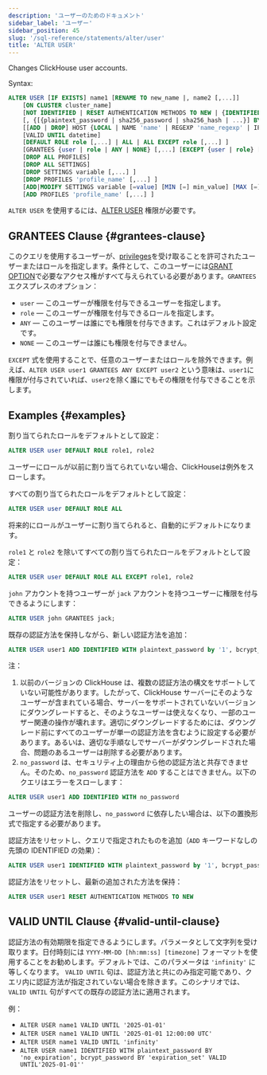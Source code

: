 ```yaml
---
description: 'ユーザーのためのドキュメント'
sidebar_label: 'ユーザー'
sidebar_position: 45
slug: '/sql-reference/statements/alter/user'
title: 'ALTER USER'
---
```




Changes ClickHouse user accounts.

Syntax:

```sql
ALTER USER [IF EXISTS] name1 [RENAME TO new_name |, name2 [,...]] 
    [ON CLUSTER cluster_name]
    [NOT IDENTIFIED | RESET AUTHENTICATION METHODS TO NEW | {IDENTIFIED | ADD IDENTIFIED} {[WITH {plaintext_password | sha256_password | sha256_hash | double_sha1_password | double_sha1_hash}] BY {'password' | 'hash'}} | WITH NO_PASSWORD | {WITH ldap SERVER 'server_name'} | {WITH kerberos [REALM 'realm']} | {WITH ssl_certificate CN 'common_name' | SAN 'TYPE:subject_alt_name'} | {WITH ssh_key BY KEY 'public_key' TYPE 'ssh-rsa|...'} | {WITH http SERVER 'server_name' [SCHEME 'Basic']} [VALID UNTIL datetime]
    [, {[{plaintext_password | sha256_password | sha256_hash | ...}] BY {'password' | 'hash'}} | {ldap SERVER 'server_name'} | {...} | ... [,...]]]
    [[ADD | DROP] HOST {LOCAL | NAME 'name' | REGEXP 'name_regexp' | IP 'address' | LIKE 'pattern'} [,...] | ANY | NONE]
    [VALID UNTIL datetime]
    [DEFAULT ROLE role [,...] | ALL | ALL EXCEPT role [,...] ]
    [GRANTEES {user | role | ANY | NONE} [,...] [EXCEPT {user | role} [,...]]]
    [DROP ALL PROFILES]
    [DROP ALL SETTINGS]
    [DROP SETTINGS variable [,...] ]
    [DROP PROFILES 'profile_name' [,...] ]
    [ADD|MODIFY SETTINGS variable [=value] [MIN [=] min_value] [MAX [=] max_value] [READONLY|WRITABLE|CONST|CHANGEABLE_IN_READONLY] [,...] ]
    [ADD PROFILES 'profile_name' [,...] ]
```

`ALTER USER` を使用するには、[ALTER USER](../../../sql-reference/statements/grant.md#access-management) 権限が必要です。

## GRANTEES Clause {#grantees-clause}

このクエリを使用するユーザーが、[privileges](../../../sql-reference/statements/grant.md#privileges)を受け取ることを許可されたユーザーまたはロールを指定します。条件として、このユーザーには[GRANT OPTION](../../../sql-reference/statements/grant.md#granting-privilege-syntax)で必要なアクセス権がすべて与えられている必要があります。`GRANTEES` エクスプレスのオプション：

- `user` — このユーザーが権限を付与できるユーザーを指定します。
- `role` — このユーザーが権限を付与できるロールを指定します。
- `ANY` — このユーザーは誰にでも権限を付与できます。これはデフォルト設定です。
- `NONE` — このユーザーは誰にも権限を付与できません。

`EXCEPT` 式を使用することで、任意のユーザーまたはロールを除外できます。例えば、`ALTER USER user1 GRANTEES ANY EXCEPT user2` という意味は、`user1`に権限が付与されていれば、`user2`を除く誰にでもその権限を付与できることを示します。

## Examples {#examples}

割り当てられたロールをデフォルトとして設定：

```sql
ALTER USER user DEFAULT ROLE role1, role2
```

ユーザーにロールが以前に割り当てられていない場合、ClickHouseは例外をスローします。

すべての割り当てられたロールをデフォルトとして設定：

```sql
ALTER USER user DEFAULT ROLE ALL
```

将来的にロールがユーザーに割り当てられると、自動的にデフォルトになります。

`role1` と `role2` を除いてすべての割り当てられたロールをデフォルトとして設定：

```sql
ALTER USER user DEFAULT ROLE ALL EXCEPT role1, role2
```

`john` アカウントを持つユーザーが `jack` アカウントを持つユーザーに権限を付与できるようにします：

```sql
ALTER USER john GRANTEES jack;
```

既存の認証方法を保持しながら、新しい認証方法を追加：

```sql
ALTER USER user1 ADD IDENTIFIED WITH plaintext_password by '1', bcrypt_password by '2', plaintext_password by '3'
```

注：
1. 以前のバージョンの ClickHouse は、複数の認証方法の構文をサポートしていない可能性があります。したがって、ClickHouse サーバーにそのようなユーザーが含まれている場合、サーバーをサポートされていないバージョンにダウングレードすると、そのようなユーザーは使えなくなり、一部のユーザー関連の操作が壊れます。適切にダウングレードするためには、ダウングレード前にすべてのユーザーが単一の認証方法を含むように設定する必要があります。あるいは、適切な手順なしでサーバーがダウングレードされた場合、問題のあるユーザーは削除する必要があります。
2. `no_password` は、セキュリティ上の理由から他の認証方法と共存できません。そのため、`no_password` 認証方法を `ADD` することはできません。以下のクエリはエラーをスローします：

```sql
ALTER USER user1 ADD IDENTIFIED WITH no_password
```

ユーザーの認証方法を削除し、`no_password` に依存したい場合は、以下の置換形式で指定する必要があります。

認証方法をリセットし、クエリで指定されたものを追加（`ADD` キーワードなしの先頭の IDENTIFIED の効果）：

```sql
ALTER USER user1 IDENTIFIED WITH plaintext_password by '1', bcrypt_password by '2', plaintext_password by '3'
```

認証方法をリセットし、最新の追加された方法を保持：

```sql
ALTER USER user1 RESET AUTHENTICATION METHODS TO NEW
```

## VALID UNTIL Clause {#valid-until-clause}

認証方法の有効期限を指定できるようにします。パラメータとして文字列を受け取ります。日付時刻には `YYYY-MM-DD [hh:mm:ss] [timezone]` フォーマットを使用することをお勧めします。デフォルトでは、このパラメータは `'infinity'` に等しくなります。
`VALID UNTIL` 句は、認証方法と共にのみ指定可能であり、クエリ内に認証方法が指定されていない場合を除きます。このシナリオでは、`VALID UNTIL` 句がすべての既存の認証方法に適用されます。

例：

- `ALTER USER name1 VALID UNTIL '2025-01-01'`
- `ALTER USER name1 VALID UNTIL '2025-01-01 12:00:00 UTC'`
- `ALTER USER name1 VALID UNTIL 'infinity'`
- `ALTER USER name1 IDENTIFIED WITH plaintext_password BY 'no_expiration', bcrypt_password BY 'expiration_set' VALID UNTIL'2025-01-01''`
